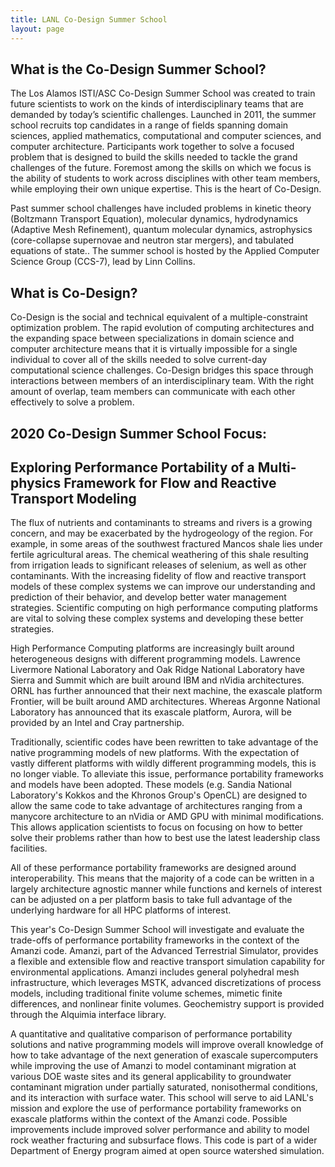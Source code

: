 ```yaml
---
title: LANL Co-Design Summer School
layout: page
---
```


## What is the Co-Design Summer School?

The Los Alamos ISTI/ASC Co-Design Summer School was created to train future scientists to work on the kinds of interdisciplinary teams that are demanded by today’s scientific challenges. Launched in 2011, the summer school recruits top candidates in a range of fields spanning domain sciences, applied mathematics, computational and computer sciences, and computer architecture. Participants work together to solve a focused problem that is designed to build the skills needed to tackle the grand challenges of the future. Foremost among the skills on which we focus is the ability of students to work across disciplines with other team members, while employing their own unique expertise. This is the heart of Co-Design.

 Past summer school challenges have included problems in kinetic theory (Boltzmann Transport Equation), molecular dynamics, hydrodynamics (Adaptive Mesh Refinement), quantum molecular dynamics, astrophysics (core-collapse supernovae and neutron star mergers), and tabulated equations of state..  The summer school is hosted by the Applied Computer Science Group (CCS-7), lead by Linn Collins.

## What is Co-Design?

Co-Design is the social and technical equivalent of a multiple-constraint optimization problem.  The rapid evolution of computing architectures and the expanding space between specializations in domain science and computer architecture means that it is virtually impossible for a single individual to cover all of the skills needed to solve current-day computational science challenges.  Co-Design bridges this space through interactions between members of an interdisciplinary team.  With the right amount of overlap, team members can communicate with each other effectively to solve a problem.

## 2020 Co-Design Summer School Focus:

## Exploring Performance Portability of a Multi-physics Framework for Flow and Reactive Transport Modeling

The flux of nutrients and contaminants to streams and rivers is a growing concern, and may be exacerbated by the hydrogeology of the region.  For example, in some areas of the southwest fractured Mancos shale lies under fertile agricultural areas.  The chemical weathering of this shale resulting from irrigation leads to significant releases of selenium, as well as other contaminants. With the increasing fidelity of flow and reactive transport models of these complex systems we can improve our understanding and prediction of their behavior, and develop better water management strategies. Scientific computing on high performance computing platforms are vital to solving these complex systems and developing these better strategies.

High Performance Computing platforms are increasingly built around heterogeneous designs with different programming models. Lawrence Livermore National Laboratory and Oak Ridge National Laboratory have Sierra and Summit which are built around IBM and nVidia architectures. ORNL has further announced that their next machine, the exascale platform Frontier, will be built around AMD architectures. Whereas Argonne National Laboratory has announced that its exascale platform, Aurora, will be provided by an Intel and Cray partnership.

Traditionally, scientific codes have been rewritten to take advantage of the native programming models of new platforms. With the expectation of vastly different platforms with wildly different programming models, this is no longer viable. To alleviate this issue, performance portability frameworks and models have been adopted. These models (e.g. Sandia National Laboratory's Kokkos and the Khronos Group's OpenCL) are designed to allow the same code to take advantage of architectures ranging from a manycore architecture to an nVidia or AMD GPU with minimal modifications. This allows application scientists to focus on focusing on how to better solve their problems rather than how to best use the latest leadership class facilities.

All of these performance portability frameworks are designed around interoperability. This means that the majority of a code can be written in a largely architecture agnostic manner while functions and kernels of interest can be adjusted on a per platform basis to take full advantage of the underlying hardware for all HPC platforms of interest.

This year's Co-Design Summer School will investigate and evaluate the trade-offs of performance portability frameworks in the context of the Amanzi code. Amanzi, part of the Advanced Terrestrial Simulator, provides a flexible and extensible flow and reactive transport simulation capability for environmental applications. Amanzi includes general polyhedral mesh infrastructure, which leverages MSTK, advanced discretizations of process models, including traditional finite volume schemes, mimetic finite differences, and nonlinear finite volumes. Geochemistry support is provided through the Alquimia interface library.

A quantitative and qualitative comparison of performance portability solutions and native programming models will improve overall knowledge of how to take advantage of the next generation of exascale supercomputers while improving the use of Amanzi to model contaminant migration at various DOE waste sites and its general applicability to groundwater contaminant migration under partially saturated, nonisothermal conditions, and its interaction with surface water. This school will serve to aid LANL's mission and explore the use of performance portability frameworks on exascale platforms within the context of the Amanzi code. Possible improvements include improved solver performance and ability to model rock weather fracturing and subsurface flows. This code is part of a wider Department of Energy program aimed at open source watershed simulation.
